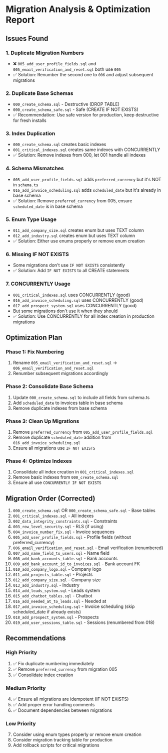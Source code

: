 # Migration Analysis & Optimization Report

## Issues Found

### 1. **Duplicate Migration Numbers**
- ❌ `005_add_user_profile_fields.sql` and `005_email_verification_and_reset.sql` both use `005`
- ✅ Solution: Renumber the second one to `006` and adjust subsequent migrations

### 2. **Duplicate Base Schemas**
- `000_create_schema.sql` - Destructive (DROP TABLE)
- `000_create_schema_safe.sql` - Safe (CREATE IF NOT EXISTS)
- ✅ Recommendation: Use safe version for production, keep destructive for fresh installs

### 3. **Index Duplication**
- `000_create_schema.sql` creates basic indexes
- `001_critical_indexes.sql` creates same indexes with CONCURRENTLY
- ✅ Solution: Remove indexes from 000, let 001 handle all indexes

### 4. **Schema Mismatches**
- `005_add_user_profile_fields.sql` adds `preferred_currency` but it's NOT in `schema.ts`
- `016_add_invoice_scheduling.sql` adds `scheduled_date` but it's already in base schema
- ✅ Solution: Remove `preferred_currency` from 005, ensure `scheduled_date` is in base schema

### 5. **Enum Type Usage**
- `011_add_company_size.sql` creates enum but uses TEXT column
- `012_add_industry.sql` creates enum but uses TEXT column
- ✅ Solution: Either use enums properly or remove enum creation

### 6. **Missing IF NOT EXISTS**
- Some migrations don't use `IF NOT EXISTS` consistently
- ✅ Solution: Add `IF NOT EXISTS` to all CREATE statements

### 7. **CONCURRENTLY Usage**
- `001_critical_indexes.sql` uses CONCURRENTLY (good)
- `016_add_invoice_scheduling.sql` uses CONCURRENTLY (good)
- `017_add_prospect_system.sql` uses CONCURRENTLY (good)
- But some migrations don't use it when they should
- ✅ Solution: Use CONCURRENTLY for all index creation in production migrations

## Optimization Plan

### Phase 1: Fix Numbering
1. Rename `005_email_verification_and_reset.sql` → `006_email_verification_and_reset.sql`
2. Renumber subsequent migrations accordingly

### Phase 2: Consolidate Base Schema
1. Update `000_create_schema.sql` to include all fields from schema.ts
2. Add `scheduled_date` to invoices table in base schema
3. Remove duplicate indexes from base schema

### Phase 3: Clean Up Migrations
1. Remove `preferred_currency` from `005_add_user_profile_fields.sql`
2. Remove duplicate `scheduled_date` addition from `016_add_invoice_scheduling.sql`
3. Ensure all migrations use `IF NOT EXISTS`

### Phase 4: Optimize Indexes
1. Consolidate all index creation in `001_critical_indexes.sql`
2. Remove basic indexes from `000_create_schema.sql`
3. Ensure all use `CONCURRENTLY IF NOT EXISTS`

## Migration Order (Corrected)

1. `000_create_schema.sql` OR `000_create_schema_safe.sql` - Base tables
2. `001_critical_indexes.sql` - All indexes
3. `002_data_integrity_constraints.sql` - Constraints
4. `003_row_level_security.sql` - RLS (if using)
5. `004_invoice_number_fix.sql` - Invoice sequences
6. `005_add_user_profile_fields.sql` - Profile fields (without preferred_currency)
7. `006_email_verification_and_reset.sql` - Email verification (renumbered)
8. `007_add_name_field_to_users.sql` - Name field
9. `008_add_bank_accounts_table.sql` - Bank accounts
10. `009_add_bank_account_id_to_invoices.sql` - Bank account FK
11. `010_add_company_logo.sql` - Company logo
12. `011_add_projects_table.sql` - Projects
13. `012_add_company_size.sql` - Company size
14. `013_add_industry.sql` - Industry
15. `014_add_leads_system.sql` - Leads system
16. `015_add_chatbot_tables.sql` - Chatbot
17. `016_add_needed_at_to_leads.sql` - Needed at
18. `017_add_invoice_scheduling.sql` - Invoice scheduling (skip scheduled_date if already exists)
19. `018_add_prospect_system.sql` - Prospects
20. `019_add_user_sessions_table.sql` - Sessions (renumbered from 018)

## Recommendations

### High Priority
1. ✅ Fix duplicate numbering immediately
2. ✅ Remove `preferred_currency` from migration 005
3. ✅ Consolidate index creation

### Medium Priority
4. ✅ Ensure all migrations are idempotent (IF NOT EXISTS)
5. ✅ Add proper error handling comments
6. ✅ Document dependencies between migrations

### Low Priority
7. Consider using enum types properly or remove enum creation
8. Consider migration tracking table for production
9. Add rollback scripts for critical migrations

